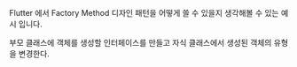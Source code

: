 Flutter 에서 Factory Method 디자인 패턴을 어떻게 쓸 수 있을지 생각해볼 수 있는 예시 입니다.

부모 클래스에 객체를 생성할 인터페이스를 만들고
자식 클래스에서 생성된 객체의 유형을 변경한다.